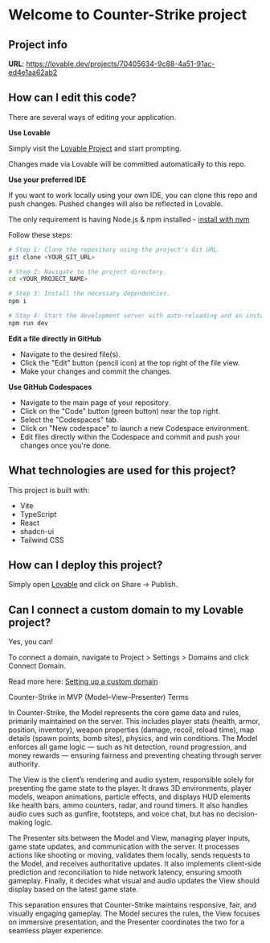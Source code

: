 # Welcome to  Counter-Strike  project

## Project info

**URL**: https://lovable.dev/projects/70405634-9c88-4a51-91ac-ed4e1aa62ab2

## How can I edit this code?

There are several ways of editing your application.

**Use Lovable**

Simply visit the [Lovable Project](https://lovable.dev/projects/70405634-9c88-4a51-91ac-ed4e1aa62ab2) and start prompting.

Changes made via Lovable will be committed automatically to this repo.

**Use your preferred IDE**

If you want to work locally using your own IDE, you can clone this repo and push changes. Pushed changes will also be reflected in Lovable.

The only requirement is having Node.js & npm installed - [install with nvm](https://github.com/nvm-sh/nvm#installing-and-updating)

Follow these steps:

```sh
# Step 1: Clone the repository using the project's Git URL.
git clone <YOUR_GIT_URL>

# Step 2: Navigate to the project directory.
cd <YOUR_PROJECT_NAME>

# Step 3: Install the necessary dependencies.
npm i

# Step 4: Start the development server with auto-reloading and an instant preview.
npm run dev
```

**Edit a file directly in GitHub**

- Navigate to the desired file(s).
- Click the "Edit" button (pencil icon) at the top right of the file view.
- Make your changes and commit the changes.

**Use GitHub Codespaces**

- Navigate to the main page of your repository.
- Click on the "Code" button (green button) near the top right.
- Select the "Codespaces" tab.
- Click on "New codespace" to launch a new Codespace environment.
- Edit files directly within the Codespace and commit and push your changes once you're done.

## What technologies are used for this project?

This project is built with:

- Vite
- TypeScript
- React
- shadcn-ui
- Tailwind CSS

## How can I deploy this project?

Simply open [Lovable](https://lovable.dev/projects/70405634-9c88-4a51-91ac-ed4e1aa62ab2) and click on Share -> Publish.

## Can I connect a custom domain to my Lovable project?

Yes, you can!

To connect a domain, navigate to Project > Settings > Domains and click Connect Domain.

Read more here: [Setting up a custom domain](https://docs.lovable.dev/tips-tricks/custom-domain#step-by-step-guide)




Counter-Strike in MVP (Model–View–Presenter) Terms

In Counter-Strike, the Model represents the core game data and rules, primarily maintained on the server. This includes player stats (health, armor, position, inventory), weapon properties (damage, recoil, reload time), map details (spawn points, bomb sites), physics, and win conditions. The Model enforces all game logic — such as hit detection, round progression, and money rewards — ensuring fairness and preventing cheating through server authority.

The View is the client’s rendering and audio system, responsible solely for presenting the game state to the player. It draws 3D environments, player models, weapon animations, particle effects, and displays HUD elements like health bars, ammo counters, radar, and round timers. It also handles audio cues such as gunfire, footsteps, and voice chat, but has no decision-making logic.

The Presenter sits between the Model and View, managing player inputs, game state updates, and communication with the server. It processes actions like shooting or moving, validates them locally, sends requests to the Model, and receives authoritative updates. It also implements client-side prediction and reconciliation to hide network latency, ensuring smooth gameplay. Finally, it decides what visual and audio updates the View should display based on the latest game state.

This separation ensures that Counter-Strike maintains responsive, fair, and visually engaging gameplay. The Model secures the rules, the View focuses on immersive presentation, and the Presenter coordinates the two for a seamless player experience.

